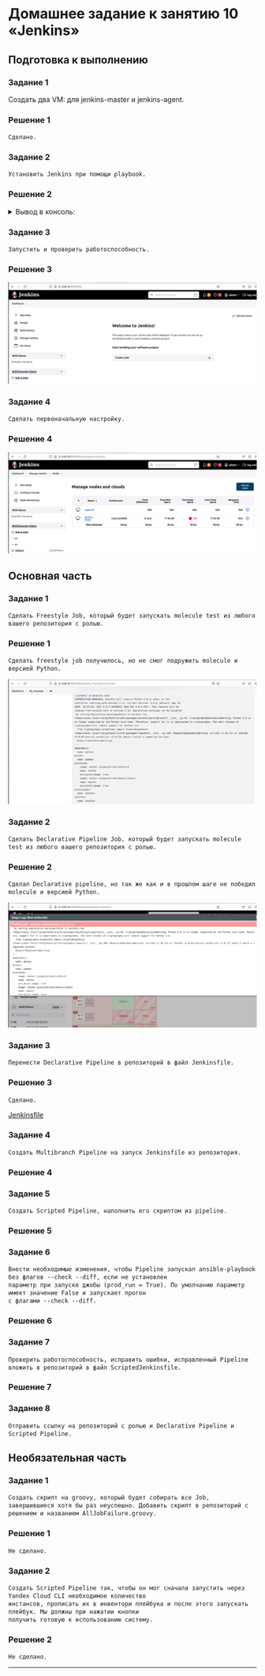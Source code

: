 # Домашнее задание к занятию 10 «Jenkins»

## Подготовка к выполнению

### Задание 1
   Создать два VM: для jenkins-master и jenkins-agent.

### Решение 1
    Сделано.

### Задание 2
    Установить Jenkins при помощи playbook.

### Решение 2

<details><summary>Вывод в консоль:</summary>

```commandline
ansible-playbook -i ./inventory/cicd/hosts.yml ./site.yml 

PLAY [Preapre all hosts] ********************************************************************************************************************************************************

TASK [Gathering Facts] **********************************************************************************************************************************************************
The authenticity of host '158.160.62.250 (158.160.62.250)' can't be established.
ED25519 key fingerprint is SHA256:92sZv+IORIY4NfRmsAgwE06xDbhmOYLQHEF7I1h1crM.
This key is not known by any other names
Are you sure you want to continue connecting (yes/no/[fingerprint])? ok: [jenkins-master-01]
yes
ok: [jenkins-agent-01]

TASK [Create group] *************************************************************************************************************************************************************
ok: [jenkins-master-01]
ok: [jenkins-agent-01]

TASK [Create user] **************************************************************************************************************************************************************
ok: [jenkins-master-01]
changed: [jenkins-agent-01]

TASK [Install JDK] **************************************************************************************************************************************************************
ok: [jenkins-master-01]
changed: [jenkins-agent-01]

PLAY [Get Jenkins master installed] *********************************************************************************************************************************************

TASK [Gathering Facts] **********************************************************************************************************************************************************
ok: [jenkins-master-01]

TASK [Get repo Jenkins] *********************************************************************************************************************************************************
ok: [jenkins-master-01]

TASK [Add Jenkins key] **********************************************************************************************************************************************************
ok: [jenkins-master-01]

TASK [Install epel-release] *****************************************************************************************************************************************************
ok: [jenkins-master-01]

TASK [Install Jenkins and requirements] *****************************************************************************************************************************************
ok: [jenkins-master-01]

TASK [Ensure jenkins agents are present in known_hosts file] ********************************************************************************************************************
# 158.160.62.250:22 SSH-2.0-OpenSSH_7.4
# 158.160.62.250:22 SSH-2.0-OpenSSH_7.4
# 158.160.62.250:22 SSH-2.0-OpenSSH_7.4
# 158.160.62.250:22 SSH-2.0-OpenSSH_7.4
# 158.160.62.250:22 SSH-2.0-OpenSSH_7.4
changed: [jenkins-master-01] => (item=jenkins-agent-01)

TASK [Start Jenkins] ************************************************************************************************************************************************************
skipping: [jenkins-master-01]

PLAY [Prepare jenkins agent] ****************************************************************************************************************************************************

TASK [Gathering Facts] **********************************************************************************************************************************************************
ok: [jenkins-agent-01]

TASK [Create agent_dir] *********************************************************************************************************************************************************
changed: [jenkins-agent-01]

TASK [Add docker repo] **********************************************************************************************************************************************************
changed: [jenkins-agent-01]

TASK [Install some required] ****************************************************************************************************************************************************
changed: [jenkins-agent-01]

TASK [Update pip] ***************************************************************************************************************************************************************
changed: [jenkins-agent-01]

TASK [Install Ansible] **********************************************************************************************************************************************************
changed: [jenkins-agent-01]

TASK [Reinstall Selinux] ********************************************************************************************************************************************************
changed: [jenkins-agent-01]

TASK [Add local to PATH] ********************************************************************************************************************************************************
changed: [jenkins-agent-01]

TASK [Create docker group] ******************************************************************************************************************************************************
ok: [jenkins-agent-01]

TASK [Add jenkinsuser to dockergroup] *******************************************************************************************************************************************
changed: [jenkins-agent-01]

TASK [Restart docker] ***********************************************************************************************************************************************************
changed: [jenkins-agent-01]

TASK [Install agent.jar] ********************************************************************************************************************************************************
changed: [jenkins-agent-01]

PLAY RECAP **********************************************************************************************************************************************************************
jenkins-agent-01           : ok=16   changed=12   unreachable=0    failed=0    skipped=0    rescued=0    ignored=0   
jenkins-master-01          : ok=10   changed=1    unreachable=0    failed=0    skipped=1    rescued=0    ignored=0   

```

</details>


### Задание 3
    Запустить и проверить работоспособность.

### Решение 3
![Start jenkins.png](Screenshoots%2FStart%20jenkins.png)

### Задание 4
    Сделать первоначальную настройку.

### Решение 4
![Run jenkis with agent.png](Screenshoots%2FRun%20jenkis%20with%20agent.png)    


## Основная часть

### Задание 1
    Сделать Freestyle Job, который будет запускать molecule test из любого вашего репозитория с ролью.

### Решение 1
    Сделать freestyle job получилось, но не смог подружить molecule и версией Python.
![My freestyle job.png](Screenshoots%2FMy%20freestyle%20job.png)

### Задание 2
    Сделать Declarative Pipeline Job, который будет запускать molecule test из любого вашего репозитория с ролью.

### Решение 2
    Сделал Declarative pipeline, но так же как и в прошлом шаге не победил molecule и версией Python.
![Declarative pipeline.png](Screenshoots%2FDeclarative%20pipeline.png)

### Задание 3
    Перенести Declarative Pipeline в репозиторий в файл Jenkinsfile.

### Решение 3
    Сделано.
[Jenkinsfile](pipeline%2FJenkinsfile)

### Задание 4
    Создать Multibranch Pipeline на запуск Jenkinsfile из репозитория.

### Решение 4


### Задание 5
    Создать Scripted Pipeline, наполнить его скриптом из pipeline.

### Решение 5


### Задание 6
    Внести необходимые изменения, чтобы Pipeline запускал ansible-playbook без флагов --check --diff, если не установлен 
    параметр при запуске джобы (prod_run = True). По умолчанию параметр имеет значение False и запускает прогон 
    с флагами --check --diff.

### Решение 6


### Задание 7
    Проверить работоспособность, исправить ошибки, исправленный Pipeline вложить в репозиторий в файл ScriptedJenkinsfile.

### Решение 7
    

### Задание 8
    Отправить ссылку на репозиторий с ролью и Declarative Pipeline и Scripted Pipeline.

## Необязательная часть

### Задание 1
    Создать скрипт на groovy, который будет собирать все Job, завершившиеся хотя бы раз неуспешно. Добавить скрипт в репозиторий с решением и названием AllJobFailure.groovy.

### Решение 1
    Не сделано.

### Задание 2
    Создать Scripted Pipeline так, чтобы он мог сначала запустить через Yandex Cloud CLI необходимое количество 
    инстансов, прописать их в инвентори плейбука и после этого запускать плейбук. Мы должны при нажатии кнопки 
    получить готовую к использованию систему.

### Решение 2
    Не сделано.

---